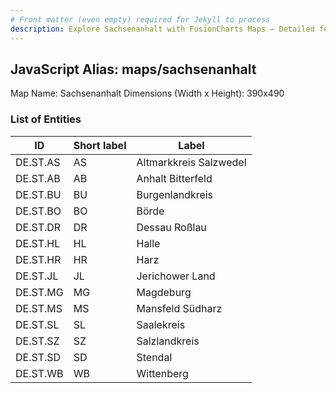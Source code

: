 ```yaml
---
# Front matter (even empty) required for Jekyll to process
description: Explore Sachsenanhalt with FusionCharts Maps – Detailed features for seamless integration. Try now & enhance your data visualization today! 
---
```


## JavaScript Alias: maps/sachsenanhalt

Map Name: Sachsenanhalt
Dimensions (Width x Height): 390x490





### List of Entities

ID | Short label | Label
---|---|---|
DE.ST.AS|AS|Altmarkkreis Salzwedel
DE.ST.AB|AB|Anhalt Bitterfeld
DE.ST.BU|BU|Burgenlandkreis
DE.ST.BO|BO|Börde
DE.ST.DR|DR|Dessau Roßlau
DE.ST.HL|HL|Halle
DE.ST.HR|HR|Harz
DE.ST.JL|JL|Jerichower Land
DE.ST.MG|MG|Magdeburg
DE.ST.MS|MS|Mansfeld Südharz
DE.ST.SL|SL|Saalekreis
DE.ST.SZ|SZ|Salzlandkreis
DE.ST.SD|SD|Stendal
DE.ST.WB|WB|Wittenberg

